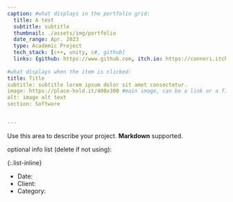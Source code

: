 ```yaml
---
caption: #what displays in the portfolio grid:
  title: A test
  subtitle: subtitle
  thumbnail: ./assets/img/portfolio
  date_range: Apr. 2023
  type: Academic Project
  tech_stack: [c++, unity, c#, github]
  links: {github: https://www.github.com, itch.io: https://conneri.itch.io/}
  
#what displays when the item is clicked:
title: Title
subtitle: subtitle lorem ipsum dolor sit amet consectetur.
image: https://place-hold.it/400x300 #main image, can be a link or a file in assets/img/portfolio
alt: image alt text
section: Software


---
```

Use this area to describe your project. **Markdown** supported.

optional info list (delete if not using):

{:.list-inline} 
- Date: 
- Client: 
- Category: 

